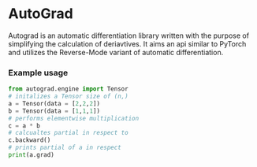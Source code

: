 # AutoGrad
Autograd is an automatic differentiation library written with the purpose of simplifying the calculation of deriavtives.
It aims an api similar to PyTorch and utilizes the Reverse-Mode variant of automatic differentiation.
### Example usage
```python
from autograd.engine import Tensor
# initalizes a Tensor size of (n,) 
a = Tensor(data = [2,2,2])
b = Tensor(data = [1,1,1])
# performs elementwise multiplication
c = a * b 
# calcualtes partial in respect to 
c.backward()
# prints partial of a in respect 
print(a.grad)
```
